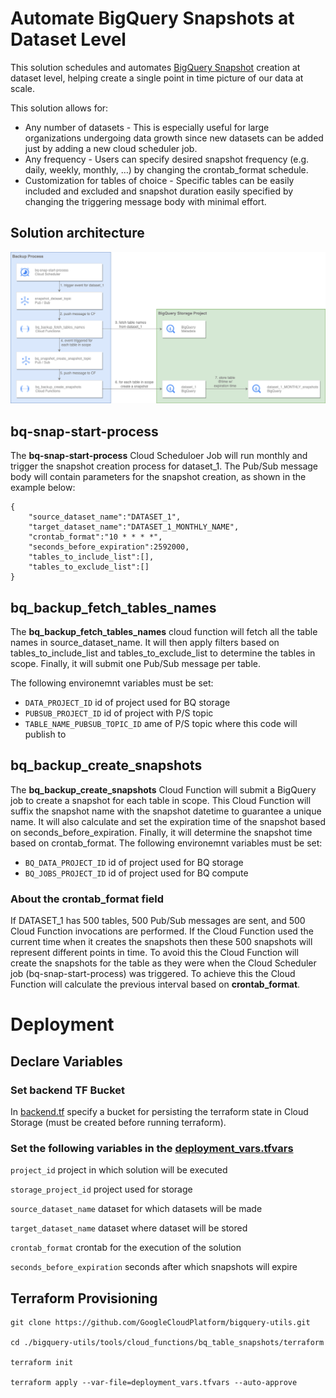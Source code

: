 # Automate BigQuery Snapshots at Dataset Level

This solution schedules and automates [BigQuery Snapshot](https://cloud.google.com/bigquery/docs/table-snapshots-intro) creation at dataset level, helping create a single point in time picture of our data at scale.  

This solution allows for:

* Any number of datasets - This is especially useful for large organizations undergoing data growth since new datasets can be added just by adding a new cloud scheduler job.
* Any frequency - Users can specify desired snapshot frequency (e.g. daily, weekly, monthly, …) by changing the crontab_format schedule. 
* Customization for tables of choice - Specific tables can be easily included and excluded and snapshot duration easily specified by changing the triggering message body with minimal effort.


## Solution architecture
![alt text](./architecture_diagram.png)

## bq-snap-start-process
The **bq-snap-start-process** Cloud Scheduloer Job will run monthly and trigger the snapshot creation process for dataset_1. The Pub/Sub message body will contain parameters for the snapshot creation, as shown in the example below:
 
```
{
    "source_dataset_name":"DATASET_1",
    "target_dataset_name":"DATASET_1_MONTHLY_NAME",
    "crontab_format":"10 * * * *",
    "seconds_before_expiration":2592000,
    "tables_to_include_list":[],
    "tables_to_exclude_list":[] 
}
```

## bq_backup_fetch_tables_names
The **bq_backup_fetch_tables_names** cloud function will fetch all the table names in source_dataset_name. It will then apply filters based on tables_to_include_list and tables_to_exclude_list to determine the tables in scope. Finally, it will submit one Pub/Sub message per table. 

The following environemnt variables must be set:
* `DATA_PROJECT_ID` id of project used for BQ storage 
* `PUBSUB_PROJECT_ID` id of project with P/S topic
* `TABLE_NAME_PUBSUB_TOPIC_ID` ame of P/S topic where this code will publish to

## bq_backup_create_snapshots
The **bq_backup_create_snapshots** Cloud Function will submit a BigQuery job to create a snapshot for each table in scope. This Cloud Function will suffix the snapshot name with the snapshot datetime to guarantee a unique name. It will also calculate and set the expiration time of the snapshot based on seconds_before_expiration. Finally, it will determine the snapshot time based on crontab_format. 
The following environemnt variables must be set:
* `BQ_DATA_PROJECT_ID` id of project used for BQ storage
* `BQ_JOBS_PROJECT_ID` id of project used for BQ compute


### About the crontab_format field
If DATASET_1 has 500 tables, 500 Pub/Sub messages are sent, and 500 Cloud Function invocations are performed. If the Cloud Function used the current time when it creates the snapshots then these 500 snapshots will represent different points in time. To avoid this the Cloud Function will create the snapshots for the table as they were when the Cloud Scheduler job (bq-snap-start-process) was triggered. To achieve this the Cloud Function will calculate the previous interval based on **crontab_format**.


# Deployment

## Declare Variables
### Set backend TF Bucket

In [backend.tf](./terraform/backend.tf) specify a bucket for persisting the terraform state in Cloud Storage (must be created before running terraform).

### Set the following variables in the [deployment_vars.tfvars](./terraform/deployment_vars.tfvars)

`project_id` project in which solution will be executed 

`storage_project_id` project used for storage 

`source_dataset_name` dataset for which datasets will be made 

`target_dataset_name` dataset where dataset will be stored 

`crontab_format` crontab for the execution of the solution

`seconds_before_expiration` seconds after which snapshots will expire

## Terraform Provisioning
```
git clone https://github.com/GoogleCloudPlatform/bigquery-utils.git

cd ./bigquery-utils/tools/cloud_functions/bq_table_snapshots/terraform

terraform init

terraform apply --var-file=deployment_vars.tfvars --auto-approve
```

